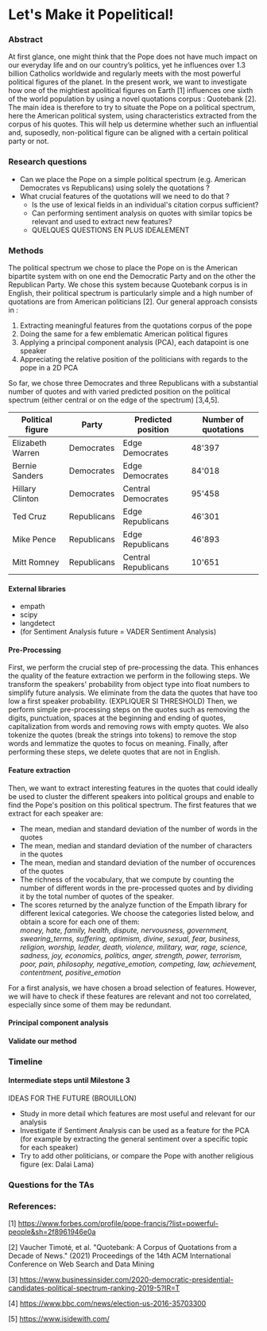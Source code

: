 # Let's Make it Popelitical!

### Abstract
At first glance, one might think that the Pope does not have much impact on our everyday life and on our country’s politics, yet he influences over 1.3 billion Catholics worldwide and regularly meets with the most powerful political figures of the planet. In the present work, we want to investigate how one of the mightiest apolitical figures on Earth [1] influences one sixth of the world population by using a novel quotations corpus : Quotebank [2]. The main idea is therefore to try to situate the Pope on a political spectrum, here the American political system, using characteristics extracted from the corpus of his quotes. This will help us determine whether such an influential and, suposedly, non-political figure can be aligned with a certain political party or not.
### Research questions

* Can we place the Pope on a simple political spectrum (e.g. American Democrates vs Republicans) using solely the quotations ?
* What crucial features of the quotations will we need to do that ?
  * Is the use of lexical fields in an individual's citation corpus sufficient?
  * Can performing sentiment analysis on quotes with similar topics be relevant and used to extract new features?
  * QUELQUES QUESTIONS EN PLUS IDEALEMENT

### Methods

The political spectrum we chose to place the Pope on is the American bipartite system with on one end the Democratic Party and on the other the Republican Party. We chose this system because Quotebank corpus is in English, their political spectrum is particularly simple and a high number of quotations are from American politicians [2]. Our general approach consists in :
1. Extracting meaningful features from the quotations corpus of the pope
2. Doing the same for a few emblematic American political figures 
3. Applying a principal component analysis (PCA), each datapoint is one speaker
4. Appreciating the relative position of the politicians with regards to the pope in a 2D PCA

So far, we chose three Democrates and three Republicans with a substantial number of quotes and with varied predicted position on the political spectrum (either central or on the edge of the spectrum) [3,4,5].

| Political figure | Party      | Predicted position   | Number of quotations |
|------------------|------------|----------------------|----------------------|
| Elizabeth Warren | Democrates | Edge Democrates      | 48'397               |
| Bernie Sanders   | Democrates | Edge Democrates      | 84'018               |
| Hillary Clinton  | Democrates | Central Democrates   | 95'458               |
| Ted Cruz         | Republicans| Edge Republicans     | 46'301               |
| Mike Pence       | Republicans| Edge Republicans     | 46'893               |
| Mitt Romney      | Republicans| Central Republicans  | 10'651               |

#### External libraries
* empath
* scipy
* langdetect
* (for Sentiment Analysis future = VADER Sentiment Analysis)
#### Pre-Processing
First, we perform the crucial step of pre-processing the data. This enhances the quality of the feature extraction we perform in the following steps. We transform the speakers' probability from object type into float numbers to simplify future analysis. We eliminate from the data the quotes that have too low a first speaker probability. (EXPLIQUER SI THRESHOLD) Then, we perform simple pre-processing steps on the quotes such as removing the digits, punctuation, spaces at the beginning and ending of quotes, capitalization from words and removing rows with empty quotes. We also tokenize the quotes (break the strings into tokens) to remove the stop words and lemmatize the quotes to focus on meaning. Finally, after performing these steps, we delete quotes that are not in English.

#### Feature extraction
Then, we want to extract interesting features in the quotes that could ideally be used to cluster the different speakers into political groups and enable to find the Pope's position on this political spectrum. The first features that we extract for each speaker are:
* The mean, median and standard deviation of the number of words in the quotes
* The mean, median and standard deviation of the number of characters in the quotes
* The mean, median and standard deviation of the number of occurences of the quotes
* The richness of the vocabulary, that we compute by counting the number of different words in the pre-processed quotes and by dividing it by the total number of quotes of the speaker.
* The scores returned by the analyze function of the Empath library for different lexical categories. We choose the categories listed below, and obtain a score for each one of them:  
*money, hate, family, health, dispute, nervousness, government, swearing_terms, suffering, optimism, divine, sexual, fear, business, religion, worship, leader, death, violence, military, war, rage, science, sadness, joy, economics, politics, anger, strength, power, terrorism, poor, pain, philosophy, negative_emotion, competing, law, achievement, contentment, positive_emotion*

For a first analysis, we have chosen a broad selection of features. However, we will have to check if these features are relevant and not too correlated, especially since some of them may be redundant.
   
#### Principal component analysis 

#### Validate our method


### Timeline

#### Intermediate steps until Milestone 3
IDEAS FOR THE FUTURE (BROUILLON)
* Study in more detail which features are most useful and relevant for our analysis
* Investigate if Sentiment Analysis can be used as a feature for the PCA (for example by extracting the general sentiment over a specific topic for each speaker)
* Try to add other politicians, or compare the Pope with another religious figure (ex: Dalai Lama)

### Questions for the TAs


### References:
[1] https://www.forbes.com/profile/pope-francis/?list=powerful-people&sh=2f8961946e0a

[2] Vaucher Timoté, et al. "Quotebank: A Corpus of Quotations from a Decade of News." (2021) Proceedings of the 14th ACM International Conference on Web Search and Data Mining

[3] https://www.businessinsider.com/2020-democratic-presidential-candidates-political-spectrum-ranking-2019-5?IR=T

[4] https://www.bbc.com/news/election-us-2016-35703300

[5] https://www.isidewith.com/




